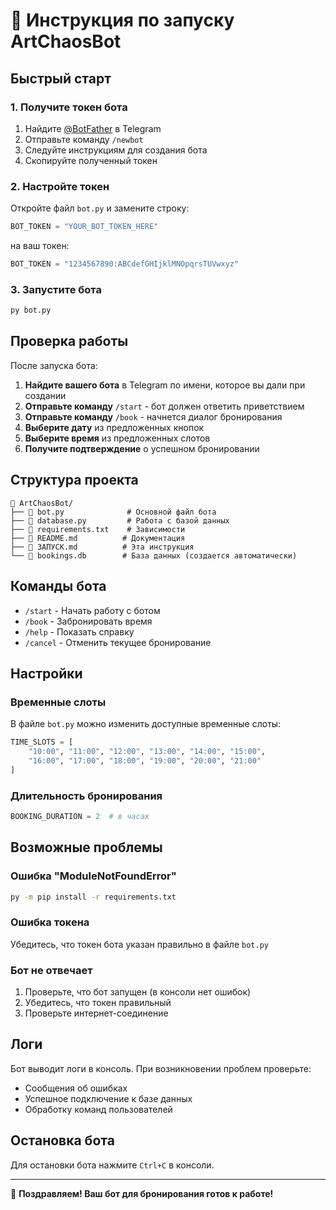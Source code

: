 # 🚀 Инструкция по запуску ArtChaosBot

## Быстрый старт

### 1. Получите токен бота
1. Найдите [@BotFather](https://t.me/BotFather) в Telegram
2. Отправьте команду `/newbot`
3. Следуйте инструкциям для создания бота
4. Скопируйте полученный токен

### 2. Настройте токен
Откройте файл `bot.py` и замените строку:
```python
BOT_TOKEN = "YOUR_BOT_TOKEN_HERE"
```
на ваш токен:
```python
BOT_TOKEN = "1234567890:ABCdefGHIjklMNOpqrsTUVwxyz"
```

### 3. Запустите бота
```bash
py bot.py
```

## Проверка работы

После запуска бота:

1. **Найдите вашего бота** в Telegram по имени, которое вы дали при создании
2. **Отправьте команду** `/start` - бот должен ответить приветствием
3. **Отправьте команду** `/book` - начнется диалог бронирования
4. **Выберите дату** из предложенных кнопок
5. **Выберите время** из предложенных слотов
6. **Получите подтверждение** о успешном бронировании

## Структура проекта

```
📁 ArtChaosBot/
├── 📄 bot.py              # Основной файл бота
├── 📄 database.py         # Работа с базой данных
├── 📄 requirements.txt    # Зависимости
├── 📄 README.md          # Документация
├── 📄 ЗАПУСК.md          # Эта инструкция
└── 📄 bookings.db        # База данных (создается автоматически)
```

## Команды бота

- `/start` - Начать работу с ботом
- `/book` - Забронировать время
- `/help` - Показать справку
- `/cancel` - Отменить текущее бронирование

## Настройки

### Временные слоты
В файле `bot.py` можно изменить доступные временные слоты:
```python
TIME_SLOTS = [
    "10:00", "11:00", "12:00", "13:00", "14:00", "15:00", 
    "16:00", "17:00", "18:00", "19:00", "20:00", "21:00"
]
```

### Длительность бронирования
```python
BOOKING_DURATION = 2  # в часах
```

## Возможные проблемы

### Ошибка "ModuleNotFoundError"
```bash
py -m pip install -r requirements.txt
```

### Ошибка токена
Убедитесь, что токен бота указан правильно в файле `bot.py`

### Бот не отвечает
1. Проверьте, что бот запущен (в консоли нет ошибок)
2. Убедитесь, что токен правильный
3. Проверьте интернет-соединение

## Логи

Бот выводит логи в консоль. При возникновении проблем проверьте:
- Сообщения об ошибках
- Успешное подключение к базе данных
- Обработку команд пользователей

## Остановка бота

Для остановки бота нажмите `Ctrl+C` в консоли.

---

🎉 **Поздравляем! Ваш бот для бронирования готов к работе!**
